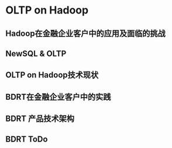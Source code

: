 # OLTP on Hadoop

## Hadoop在金融企业客户中的应用及面临的挑战

## NewSQL & OLTP

## OLTP on Hadoop技术现状

## BDRT在金融企业客户中的实践

## BDRT 产品技术架构

## BDRT ToDo